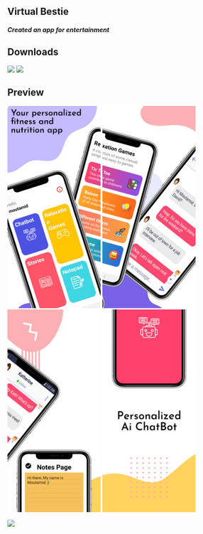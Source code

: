 ## Virtual Bestie ##

#### *Created an app for entertainment* ####

## Downloads
 [<img src="https://play.google.com/intl/en_us/badges/images/apps/en-play-badge.png" height="45px" />](https://play.google.com/store/apps/details?id=com.nostra13.universalimageloader.sample) [<img src="https://www.javatpoint.com/fullformpages/images/apk.png" height="45px" />](https://github.com/Moutamid/VirtualBestie/blob/master/app/release/app-release.apk)

## Preview
<img src="https://raw.githubusercontent.com/Moutamid/VirtualBestie/master/virtualbestiemockups/image1.jpeg" width="210"/> <img src="https://raw.githubusercontent.com/Moutamid/VirtualBestie/master/virtualbestiemockups/image2.jpeg" width="210"/> <img src="https://raw.githubusercontent.com/Moutamid/VirtualBestie/master/virtualbestiemockups/image3.jpeg" width="210"/> <img src="https://raw.githubusercontent.com/Moutamid/VirtualBestie/master/virtualbestiemockups/image4.jpeg" width="210"/>

<img src="https://user-images.githubusercontent.com/12999622/36225792-b7044432-11c3-11e8-8e22-5bbdcafa2312.gif" width="250"/>

<!-- ### Specifications ###

* App contains a list of saved products and a button to add a new product
* Each list item contains a sale button that reduces the quantity of that product by one
* Detail layout for each item displays the remaining information stored in the database
* App has buttons to delete a specific item or all items at once
* 'Order more' button is present for existing products. Launches mail client with given information already filled in
* User can select an image from internal storage and link it to a product
* App contains all necessary validations and error checks -->
